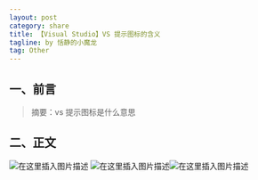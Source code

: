 ```yaml
---
layout: post
category: share
title: 【Visual Studio】VS 提示图标的含义
tagline: by 恬静的小魔龙
tag: Other
---
```


## 一、前言
> 摘要：vs 提示图标是什么意思


## 二、正文
![在这里插入图片描述](https://img-blog.csdnimg.cn/20190404170350990.png?x-oss-process=image/watermark,type_ZmFuZ3poZW5naGVpdGk,shadow_10,text_aHR0cHM6Ly9ibG9nLmNzZG4ubmV0L3E3NjQ0MjQ1Njc=,size_16,color_FFFFFF,t_70)
![在这里插入图片描述](https://img-blog.csdnimg.cn/20190404170402158.png)![在这里插入图片描述](https://img-blog.csdnimg.cn/20190404170408746.png)

